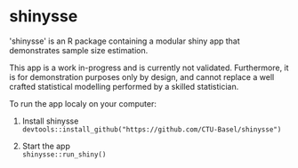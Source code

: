 # shinysse
'shinysse' is an R package containing a modular shiny app that demonstrates sample size estimation.

This app is a work in-progress and is currently not validated. Furthermore, it is for demonstration purposes only by design, and cannot replace a well crafted statistical modelling performed by a skilled statistician.

To run the app localy on your computer:

1. Install shinysse  
 `devtools::install_github("https://github.com/CTU-Basel/shinysse")`

2. Start the app  
`shinysse::run_shiny()`
